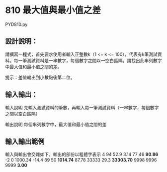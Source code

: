 # 810 最大值與最小值之差
PYD810.py
## 設計說明：
請撰寫一程式，首先要求使用者輸入正整數k（1 <= k <= 100），代表有k筆測試資料。每一筆測試資料是一串數字，每個數字之間以一空白區隔，請找出此串列數字中最大值和最小值之間的差。

提示：差值輸出到小數點後第二位。
## 輸入輸出：
輸入說明
先輸入測試資料的筆數，再輸入每一筆測試資料（一串數字，每個數字之間以空白區隔）

輸出說明
每個串列數字中，最大值和最小值之間的差
## 輸入輸出範例
輸入與輸出會交雜如下，輸出的部份以粗體字表示
4
94 52.9 3.14 77 46
**90.86**
-2 0 1000.34 -14.4 89 50
**1014.74**
87.78 33333 29.3
**33303.70**
9998 9996 9999
**3.00**
